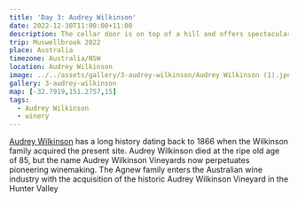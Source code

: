```yaml
---
title: 'Day 3: Audrey Wilkinson'
date: 2022-12-30T11:00:00+11:00
description: The cellar door is on top of a hill and offers spectacular views of the Hunter Valley.
trip: Muswellbrook 2022
place: Australia
timezone: Australia/NSW
location: Audrey Wilkinson
image: ../../assets/gallery/3-audrey-wilkinson/Audrey Wilkinson (1).jpeg
gallery: 3-audrey-wilkinson
map: [-32.7919,151.2757,15]
tags:
  - Audrey Wilkinson
  - winery
---
```

[Audrey Wilkinson](https://audreywilkinson.com.au/) has a long history dating back to 1866 when the Wilkinson family acquired the present site. Audrey Wilkinson died at the ripe old age of 85, but the name Audrey Wilkinson Vineyards now perpetuates pioneering winemaking. The Agnew family enters the Australian wine industry with the acquisition of the historic Audrey Wilkinson Vineyard in the Hunter Valley

